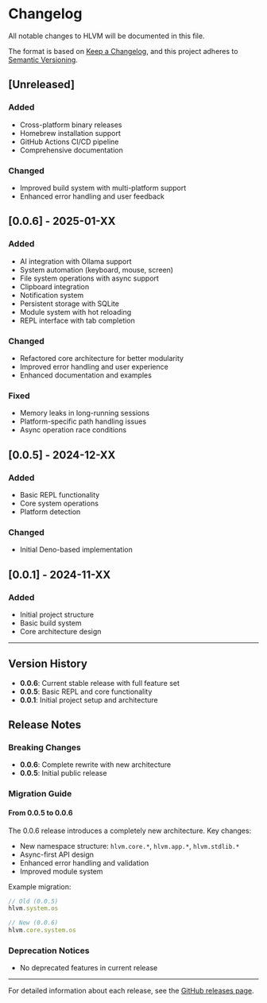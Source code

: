 # Changelog

All notable changes to HLVM will be documented in this file.

The format is based on [Keep a Changelog](https://keepachangelog.com/en/1.0.0/),
and this project adheres to [Semantic Versioning](https://semver.org/spec/v2.0.0.html).

## [Unreleased]

### Added
- Cross-platform binary releases
- Homebrew installation support
- GitHub Actions CI/CD pipeline
- Comprehensive documentation

### Changed
- Improved build system with multi-platform support
- Enhanced error handling and user feedback

## [0.0.6] - 2025-01-XX

### Added
- AI integration with Ollama support
- System automation (keyboard, mouse, screen)
- File system operations with async support
- Clipboard integration
- Notification system
- Persistent storage with SQLite
- Module system with hot reloading
- REPL interface with tab completion

### Changed
- Refactored core architecture for better modularity
- Improved error handling and user experience
- Enhanced documentation and examples

### Fixed
- Memory leaks in long-running sessions
- Platform-specific path handling issues
- Async operation race conditions

## [0.0.5] - 2024-12-XX

### Added
- Basic REPL functionality
- Core system operations
- Platform detection

### Changed
- Initial Deno-based implementation

## [0.0.1] - 2024-11-XX

### Added
- Initial project structure
- Basic build system
- Core architecture design

---

## Version History

- **0.0.6**: Current stable release with full feature set
- **0.0.5**: Basic REPL and core functionality
- **0.0.1**: Initial project setup and architecture

## Release Notes

### Breaking Changes

- **0.0.6**: Complete rewrite with new architecture
- **0.0.5**: Initial public release

### Migration Guide

#### From 0.0.5 to 0.0.6

The 0.0.6 release introduces a completely new architecture. Key changes:

- New namespace structure: `hlvm.core.*`, `hlvm.app.*`, `hlvm.stdlib.*`
- Async-first API design
- Enhanced error handling and validation
- Improved module system

Example migration:
```javascript
// Old (0.0.5)
hlvm.system.os

// New (0.0.6)
hlvm.core.system.os
```

### Deprecation Notices

- No deprecated features in current release

---

For detailed information about each release, see the [GitHub releases page](https://github.com/hlvm-dev/hlvm/releases).

